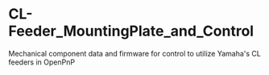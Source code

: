 # CL-Feeder_MountingPlate_and_Control
Mechanical component data and firmware for control to utilize Yamaha's CL feeders in OpenPnP

